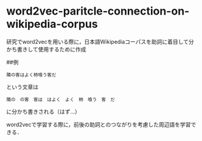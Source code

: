 # word2vec-paritcle-connection-on-wikipedia-corpus

研究でword2vecを用いる際に，日本語Wikipediaコーパスを助詞に着目して分かち書きして使用するために作成


##例
```
隣の客はよく柿喰う客だ
```
という文章は

```
隣の　の客　客は　はよく　よく　柿　喰う　客　だ
```

に分かち書きされる（はず...）

word2vecで学習する際に，前後の助詞とのつながりを考慮した周辺語を学習できる．